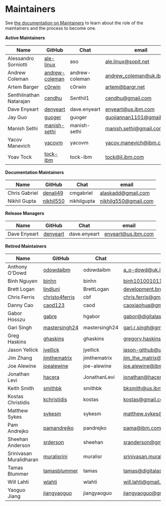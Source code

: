 Maintainers
===========

See [the documentation on Maintainers](https://hyperledger-fabric.readthedocs.io/en/latest/CONTRIBUTING.html#maintainers) to learn about the role of the maintainers and the process to become one.

**Active Maintainers**

| Name                    | GitHub | Chat | email
|-------------------------|--------|------|----------------------
| Alessandro Sorniotti    | [ale-linux][ale-linux] | aso | <ale.linux@sopit.net>
| Andrew Coleman          | [andrew-coleman][andrew-coleman] | andrew-coleman | <andrew_coleman@uk.ibm.com>
| Artem Barger            | [c0rwin][c0rwin] | c0rwin | <artem@bargr.net>
| Senthilnathan Natarajan | [cendhu][cendhu] | Senthil1 | <cendhu@gmail.com>
| Dave Enyeart            | [denyeart][denyeart] | dave.enyeart | <enyeart@us.ibm.com>
| Jay Guo                 | [guoger][guoger] | guoger | <guojiannan1101@gmail.com>
| Manish Sethi            | [manish-sethi][manish-sethi] | manish-sethi | <manish.sethi@gmail.com>
| Yacov Manevich          | [yacovm][yacovm] | yacovm | <yacov.manevich@ibm.com>
| Yoav Tock               | [tock-ibm][tock-ibm] | tock-ibm | <tock@il.ibm.com>


**Documentation Maintainers**

| Name | GitHub | Chat | email
|------|--------|------|----------------------
| Chris Gabriel  | [denali49][denali49] | cmgabriel | <alaskadd@gmail.com>
| Nikhil Gupta | [nikhil550][nikhil550] | nikhilgupta | <nikhilg550@gmail.com>

**Release Managers**

| Name | GitHub | Chat | email
|------|--------|------|----------------------
| Dave Enyeart | [denyeart][denyeart] | dave.enyeart | <enyeart@us.ibm.com>

**Retired Maintainers**

| Name | GitHub | Chat | email
|------|--------|------|----------------------
| Anthony O'Dowd | [odowdaibm][odowdaibm] | odowdaibm | <a_o-dowd@uk.ibm.com>
| Binh Nguyen | [binhn][binhn] | binhn | <binh1010010110@gmail.com>
| Brett Logan | [lindluni][lindluni] | BrettLogan | <development.brett@gmail.com>
| Chris Ferris | [christo4ferris][christo4ferris] | cbf | <chris.ferris@gmail.com>
| Danny Cao | [caod123][caod123] | caod | <caoxiaohua@gmail.com>
| Gabor Hosszu | [gabre][gabre] | hgabor | <gabor@digitalasset.com>
| Gari Singh | [mastersingh24][mastersingh24] | mastersingh24 | <gari.r.singh@gmail.com>
| Greg Haskins | [ghaskins][ghaskins] | ghaskins | <gregory.haskins@gmail.com>
| Jason Yellick | [jyellick][jyellick] | jyellick | <jason-github@unaddressable.org>
| Jim Zhang | [jimthematrix][jimthematrix] | jimthematrix | <jim_the_matrix@hotmail.com>
| Joe Alewine | [joealewine][joealewine] | joe-alewine | <joe.alewine@ibm.com>
| Jonathan Levi | [hacera][hacera] |JonathanLevi | <jonathan@hacera.com>
| Keith Smith | [smithbk][smithbk] | smithbk | <bksmith@us.ibm.com>
| Kostas Christidis | [kchristidis][kchristidis] | kostas | <kostas@gmail.com>
| Matthew Sykes | [sykesm][sykesm] | sykesm | <matthew.sykes@gmail.com>
| Pam Andrejko | [pamandrejko][pamandrejko] | pandrejko | <pama@ibm.com>
| Sheehan Anderson | [srderson][srderson] | sheehan | <sranderson@gmail.com>
| Srinivasan Muralidharan | [muralisrini][muralisrini] | muralisr | <srinivasan.muralidharan99@gmail.com>
| Tamas Blummer | [tamasblummer][tamasblummer] | tamas | <tamas@digitalasset.com>
| Will Lahti | [wlahti][wlahti] | wlahti | <will.lahti@gmail.com>
| Yaoguo Jiang | [jiangyaoguo][jiangyaoguo] | jiangyaoguo | <jiangyaoguo@gmail.com>

[ale-linux]: https://github.com/ale-linux
[andrew-coleman]: https://github.com/andrew-coleman
[binhn]: https://github.com/binhn
[lindluni]: https://github.com/lindluni
[c0rwin]: https://github.com/c0rwin
[caod123]: https://github.com/caod123
[cendhu]: https://github.com/cendhu
[christo4ferris]: https://github.com/christo4ferris
[denali49]: https://github.com/denali49
[denyeart]: https://github.com/denyeart
[gabre]: https://github.com/gabre
[ghaskins]: https://github.com/ghaskins
[guoger]: https://github.com/guoger
[hacera]: https://github.com/hacera
[jiangyaoguo]: https://github.com/jiangyaoguo
[jimthematrix]: https://github.com/jimthematrix
[joealewine]: https://github.com/joealewine
[jyellick]: https://github.com/jyellick
[kchristidis]: https://github.com/kchristidis
[manish-sethi]: https://github.com/manish-sethi
[mastersingh24]: https://github.com/mastersingh24
[muralisrini]: https://github.com/muralisrini
[nikhil550]: https://github.com/nikhil550
[odowdaibm]: https://github.com/odowdaibm
[pamandrejko]: https://github.com/pamandrejko
[smithbk]: https://github.com/smithbk
[srderson]: https://github.com/srderson
[sykesm]: https://github.com/sykesm
[tamasblummer]: https://github.com/tamasblummer
[tock-ibm]: https://github.com/tock-ibm
[wlahti]: https://github.com/wlahti
[yacovm]: https://github.com/yacovm
